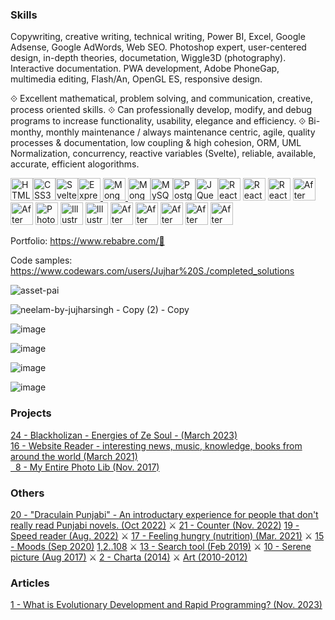 


### Skills
Copywriting, creative writing, technical writing, Power BI, Excel, Google Adsense, Google AdWords, Web SEO. Photoshop expert, user-centered design, in-depth theories, documetation, Wiggle3D (photography). Interactive documentation. PWA development, Adobe PhoneGap, multimedia editing, Flash/An, OpenGL ES, responsive design.

⟐   Excellent mathematical, problem solving, and communication, creative, process oriented skills. 
⟐   Can professionally develop, modify, and debug programs to increase functionality, usability, elegance and efficiency. 
⟐   Bi-monthy, monthly maintenance / always maintenance centric, agile, quality processes & documentation, low coupling & high cohesion, ORM, UML Normalization, concurrency, reactive variables (Svelte), reliable, available, accurate, efficient alogorithms.

<!--https://github.com/Aliwahid17/Aliwahid17/blob/main/README.md?plain=1-->
<p align="left">

  <a href="https://developer.mozilla.org/en-US/docs/Glossary/HTML5" target="_blank" rel="noreferrer"><img src="https://raw.githubusercontent.com/danielcranney/readme-generator/main/public/icons/skills/html5-colored.svg" width="36" height="36" alt="HTML5" /><a href="https://www.w3.org/TR/CSS/#css" target="_blank" rel="noreferrer"><img src="https://raw.githubusercontent.com/danielcranney/readme-generator/main/public/icons/skills/css3-colored.svg" width="36" height="36" alt="CSS3" /></a><a href="https://svelte.dev/" target="_blank" rel="noreferrer"><img src="https://raw.githubusercontent.com/danielcranney/readme-generator/main/public/icons/skills/svelte-colored.svg" width="36" height="36" alt="Svelte" /></a><a href="https://expressjs.com/" target="_blank" rel="noreferrer"><img src="https://raw.githubusercontent.com/danielcranney/readme-generator/main/public/icons/skills/express-colored.svg" width="36" height="36" alt="Express" /></a><a href="https://www.mongodb.com/" target="_blank" rel="noreferrer">
  <img src="https://github.com/danielcranney/profileme-dev/blob/main/public/icons/skills/php.svg" width="36" height="36" alt="MongoDB" /></a><a href="https://www.mysql.com/" target="_blank" rel="noreferrer">
  <img src="https://raw.githubusercontent.com/danielcranney/readme-generator/main/public/icons/skills/mongodb-colored.svg" width="36" height="36" alt="MongoDB" /></a><a href="https://www.mysql.com/" target="_blank" rel="noreferrer"><img src="https://raw.githubusercontent.com/danielcranney/readme-generator/main/public/icons/skills/mysql-colored.svg" width="36" height="36" alt="MySQL" /></a><a href="https://www.postgresql.org/" target="_blank" rel="noreferrer"><img src="https://raw.githubusercontent.com/danielcranney/readme-generator/main/public/icons/skills/postgresql-colored.svg" width="36" height="36" alt="PostgreSQL" /></a><a href="https://jquery.com/" target="_blank" rel="noreferrer"><img src="https://raw.githubusercontent.com/danielcranney/readme-generator/main/public/icons/skills/jquery-colored.svg" width="36" height="36" alt="JQuery" /></a><a href="https://reactjs.org/" target="_blank" rel="noreferrer"><img src="https://raw.githubusercontent.com/danielcranney/readme-generator/main/public/icons/skills/react-colored.svg" width="36" height="36" alt="React" /></a>
   <img src="https://github.com/danielcranney/profileme-dev/blob/main/public/icons/skills/ruby-colored.svg" width="36" height="36" alt="React" /></a>
  <img src="https://github.com/danielcranney/profileme-dev/blob/main/public/icons/skills/django-colored.svg" width="36" height="36" alt="React" /></a>
  <a href="https://www.adobe.com/uk/products/aftereffects.html" target="_blank" rel="noreferrer"><img src="https://github.com/danielcranney/profileme-dev/blob/main/public/icons/skills/laravel-colored.svg" width="36" height="36" alt="After Effects" />
  <a href="https://www.adobe.com/uk/products/aftereffects.html" target="_blank" rel="noreferrer"><img src="https://upload.wikimedia.org/wikipedia/en/5/53/Magento.svg" width="36" height="36" alt="After Effects" /></a>
  <a href="https://www.adobe.com/uk/products/photoshop.html" target="_blank" rel="noreferrer"><img src="https://raw.githubusercontent.com/danielcranney/readme-generator/main/public/icons/skills/photoshop-colored.svg" width="36" height="36" alt="Photoshop" /></a>
<a href="adobe.com/uk/products/illustrator.html" target="_blank" rel="noreferrer"><img src="https://upload.wikimedia.org/wikipedia/commons/thumb/0/0f/Adobe_Animate_CC_icon_%282020%29.svg/1024px-Adobe_Animate_CC_icon_%282020%29.svg.png" width="36" height="36" alt="Illustrator" /></a>
<a href="adobe.com/uk/products/illustrator.html" target="_blank" rel="noreferrer"><img src="https://raw.githubusercontent.com/danielcranney/readme-generator/main/public/icons/skills/illustrator-colored.svg" width="36" height="36" alt="Illustrator" /></a>
<a href="https://www.adobe.com/uk/products/aftereffects.html" target="_blank" rel="noreferrer"><img src="https://raw.githubusercontent.com/danielcranney/readme-generator/main/public/icons/skills/aftereffects-colored.svg" width="36" height="36" alt="After Effects" /></a>
<a href="https://www.adobe.com/uk/products/aftereffects.html" target="_blank" rel="noreferrer"><img src="https://upload.wikimedia.org/wikipedia/commons/thumb/3/38/Jupyter_logo.svg/88px-Jupyter_logo.svg.png" width="36" height="36" alt="After Effects" /></a>
<a href="https://www.adobe.com/uk/products/aftereffects.html" target="_blank" rel="noreferrer"><img src="https://github.com/d3/d3-logo/blob/master/d3.svg" width="36" height="36" alt="After Effects" /></a>
<a href="https://www.adobe.com/uk/products/aftereffects.html" target="_blank" rel="noreferrer"><img src="https://upload.wikimedia.org/wikipedia/commons/thumb/c/c9/Power_bi_logo_black.svg/1024px-Power_bi_logo_black.svg.png?20181015101513" width="36" height="36" alt="After Effects" /></a>
<a href="https://www.adobe.com/uk/products/aftereffects.html" target="_blank" rel="noreferrer"><img src="https://www.svgrepo.com/show/353804/google-analytics.svg" width="36" height="36" alt="After Effects" /></a>


Portfolio:
https://www.rebabre.com/💼

  Code samples:
  https://www.codewars.com/users/Jujhar%20S./completed_solutions

</p>

![asset-pai](https://github.com/user-attachments/assets/f25e8cf1-adf9-4928-a4f2-d282cf3db261)

![neelam-by-jujharsingh - Copy (2) - Copy](https://github.com/user-attachments/assets/fc40cca0-926a-440b-9dbf-6bdb7f984541)

![image](https://github.com/Jujhar/Jujhar/assets/5521110/e4ca6c8e-25c6-4691-beb8-fa37141d34e0)

![image](https://github.com/user-attachments/assets/d61e0bac-ca72-4c5b-8b96-cf7b58d7ad70)

![image](https://github.com/user-attachments/assets/888bcc43-cf84-4af4-90e7-9d4bdb9a5308)

![image](https://github.com/user-attachments/assets/cd8682fa-c887-46a8-9997-399e95544f8c)



### Projects


[24 - Blackholizan - Energies of Ze Soul - (March 2023)](https://rebabre.com/food-manual/)
<br>
[16 - Website Reader - interesting news, music, knowledge, books from around the world (March 2021)](https://www.rebabre.com/Bookmarks%20%C2%B7%20Liesure.html)
<br>
[&nbsp;&nbsp;8 - My Entire Photo Lib (Nov. 2017)](https://www.rebabre.com/app/my-entire-photo-lib-vid/)
<br>

### Others

[20 - "Draculain Punjabi" - An introductary experience for people that don't really read Punjabi novels. (Oct 2022)](https://www.rebabre.com/draculain.punjabi/)  ⚔
[21 - Counter (Nov. 2022)](https://jujhar.github.io/simple-persistent-counter/)
[19 - Speed reader (Aug. 2022)](https://jujhar.github.io/Reader/) ⚔
[17 - Feeling hungry (nutrition) (Mar. 2021)](https://www.rebabre.com/100p-nutrition.html)  ⚔
[15 - Moods (Sep 2020)](https://www.rebabre.com/app/stars/) [1,2..108](https://www.rebabre.com/images/stars.gif)  ⚔
[13 - Search tool (Feb 2019)](https://www.rebabre.com/search.html)  ⚔
[10 - Serene picture (Aug 2017)](http://jujharpannu.com/site/content/wltdo.php)  ⚔
[2 - Charta (2014)](https://www.rebabre.com/app/charta/)  ⚔
[Art (2010-2012)](http://www.jujharpannu.com/index.php)
<!--[16 - Website reader - interesting news, music, knowledge, books from around the world (Mar 2021)](https://www.rebabre.com/Bookmarks%20%C2%B7%20Liesure.html)  ⚔-->


### Articles

[1 - What is Evolutionary Development and Rapid Programming? (Nov. 2023)](https://www.rebabre.com/docx/what-is-evolutionary-development-and-rapid-programming.html)


